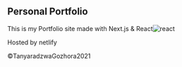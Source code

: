 
## Personal Portfolio

This is my Portfolio site made with Next.js & React![react](https://user-images.githubusercontent.com/51749063/128173384-4bf01cb3-57eb-495f-a760-d03d74c26a45.png)

Hosted by netlify



©TanyaradzwaGozhora2021
